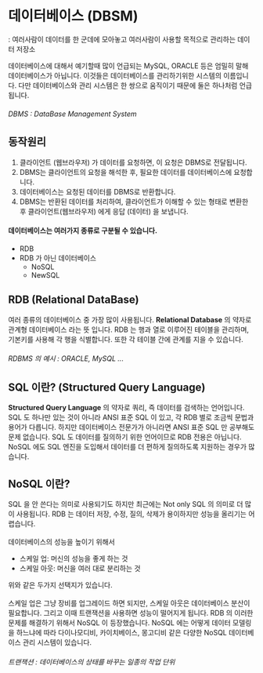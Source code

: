 # 데이터베이스 (DBSM)
: 여러사람이 데이터를 한 군데에 모아놓고 여러사람이 사용할 목적으로 관리하는 데이터 저장소

데이터베이스에 대해서 예기할때 많이 언급되는 MySQL, ORACLE 등은 엄밀히 말해 데이터베이스가 아닙니다. 이것들은 데이터베이스를 관리하기위한 시스템의 이름입니다. 다만 데이터베이스와 관리 시스템은 한 쌍으로 움직이기 때문에 둘은 하나처럼 언급됩니다.
###### DBMS : DataBase Management System

## 동작원리
1. 클라이언트 (웹브라우저) 가 데이터를 요청하면, 이 요청은 DBMS로 전달됩니다.
2. DBMS는 클라이언트의 요청을 해석한 후, 필요한 데이터를 데이터베이스에 요청합니다.
3. 데이터베이스는 요청된 데이터를 DBMS로 반환합니다.
4. DBMS는 반환된 데이터를 처리하여, 클라이언트가 이해할 수 있는 형태로 변환한 후 클라이언트(웹브라우저) 에게 응답 (데이터) 을 보냅니다.

#### 데이터베이스는 여러가지 종류로 구분될 수 있습니다.
- RDB
- RDB 가 아닌 데이터베이스
    - NoSQL
    - NewSQL

## RDB (Relational DataBase)
여러 종류의 데이터베이스 중 가장 많이 사용됩니다. **Relational Database** 의 약자로 관계형 데이터베이스 라는 뜻 입니다. RDB 는 행과 열로 이루어진 테이블을 관리하며, 기본키를 사용해 각 행을 식별합니다. 또한 각 테이블 간에 관계를 지을 수 있습니다.
###### RDBMS 의 예시 : ORACLE, MySQL ...

## SQL 이란? (Structured Query Language)
**Structured Query Language** 의 약자로 쿼리, 즉 데이터를 검색하는 언어입니다. SQL 도 하나만 있는 것이 아니라 ANSI 표준 SQL 이 있고, 각 RDB 별로 조금씩 문법과 용어가 다릅니다. 하지만 데이터베이스 전문가가 아니라면 ANSI 표준 SQL 만 공부해도 문제 없습니다. SQL 도 데이터를 질의하기 위한 언어이므로 RDB 전용은 아닙니다. NoSQL 에도 SQL 엔진을 도입해서 데이터를 더 편하게 질의하도록 지원하는 경우가 많습니다.

## NoSQL 이란?
SQL 을 안 쓴다는 의미로 사용되기도 하지만 최근에는 Not only SQL 의 의미로 더 많이 사용됩니다. RDB 는 데이터 저장, 수정, 질의, 삭제가 용이하지만 성능을 올리기는 어렵습니다. 
<br><br>
데이터베이스의 성능을 높이기 위해서
- 스케일 업: 머신의 성능을 좋게 하는 것
- 스케일 아웃: 머신을 여러 대로 분리하는 것

위와 같은 두가지 선택지가 있습니다.<br><br>
스케일 업은 그냥 장비를 업그레이드 하면 되지만, 스케일 아웃은 데이터베이스 분산이 필요합니다. 그리고 이때 트랜잭션을 사용하면 성능이 떨어지게 됩니다. RDB 의 이러한 문제를 해결하기 위해서 NoSQL 이 등장했습니다. NoSQL 에는 어떻게 데이터 모델링을 하느냐에 따라 다이나모디비, 카이치베이스, 몽고디비 같은 다양한 NoSQL 데이터베이스 관리 시스템이 있습니다.
###### 트랜잭션 : 데이터베이스의 상태를 바꾸는 일종의 작업 단위
